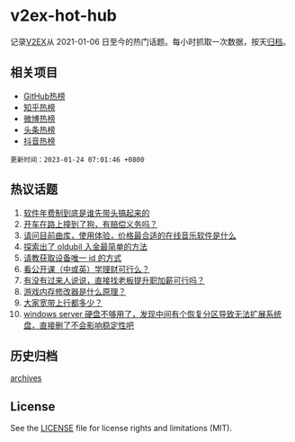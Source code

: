 # v2ex-hot-hub

 记录[V2EX](https://www.v2ex.com/)从 2021-01-06 日至今的热门话题。每小时抓取一次数据，按天[归档](archives)。
 
 ## 相关项目

- [GitHub热榜](https://github.com/it985/github-hot-hub)
- [知乎热榜](https://github.com/it985/zhihu-hot-hub)
- [微博热榜](https://github.com/it985/weibo-hot-hub)
- [头条热榜](https://github.com/it985/toutiao-hot-hub)
- [抖音热榜](https://github.com/it985/douyin-hot-hub)


 `更新时间：2023-01-24 07:01:46 +0800`

## 热议话题

1. [软件年费制到底是谁先带头搞起来的](https://www.v2ex.com/t/910344)
1. [开车在路上撞到了狗，有赔偿义务吗？](https://www.v2ex.com/t/910324)
1. [请问目前曲库，使用体验，价格最合适的在线音乐软件是什么](https://www.v2ex.com/t/910323)
1. [探索出了 oldubil 入金最简单的方法](https://www.v2ex.com/t/910321)
1. [请教获取设备唯一 id 的方式](https://www.v2ex.com/t/910357)
1. [看公开课（中或英）学理财可行么？](https://www.v2ex.com/t/910319)
1. [有没有过来人说说，直接找老板提升职加薪可行吗？](https://www.v2ex.com/t/910317)
1. [游戏内存修改器是什么原理？](https://www.v2ex.com/t/910350)
1. [大家宽带上行都多少？](https://www.v2ex.com/t/910355)
1. [windows server 硬盘不够用了，发现中间有个恢复分区导致无法扩展系统盘，直接删了不会影响稳定性吧](https://www.v2ex.com/t/910374)

## 历史归档

[archives](archives)

## License

See the [LICENSE](LICENSE) file for license rights and limitations (MIT).
